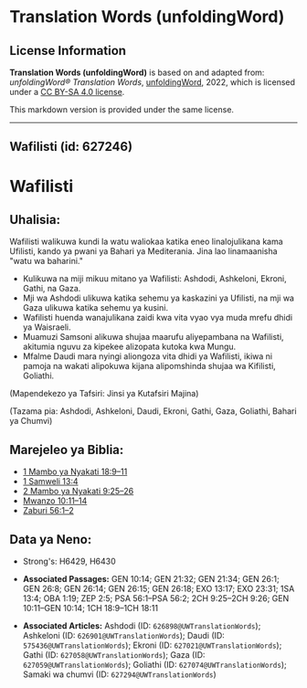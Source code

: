 # Translation Words (unfoldingWord)

## License Information

**Translation Words (unfoldingWord)** is based on and adapted from: _unfoldingWord® Translation Words_, [unfoldingWord](https://unfoldingword.org/utw), 2022, which is licensed under a [CC BY-SA 4.0 license](https://creativecommons.org/licenses/by-sa/4.0/legalcode.en).

This markdown version is provided under the same license.



--------------------------------

## Wafilisti (id: 627246)

Wafilisti
=========

Uhalisia:
---------

Wafilisti walikuwa kundi la watu waliokaa katika eneo linalojulikana kama Ufilisti, kando ya pwani ya Bahari ya Mediterania. Jina lao linamaanisha "watu wa baharini."

* Kulikuwa na miji mikuu mitano ya Wafilisti: Ashdodi, Ashkeloni, Ekroni, Gathi, na Gaza.
* Mji wa Ashdodi ulikuwa katika sehemu ya kaskazini ya Ufilisti, na mji wa Gaza ulikuwa katika sehemu ya kusini.
* Wafilisti huenda wanajulikana zaidi kwa vita vyao vya muda mrefu dhidi ya Waisraeli.
* Muamuzi Samsoni alikuwa shujaa maarufu aliyepambana na Wafilisti, akitumia nguvu za kipekee alizopata kutoka kwa Mungu.
* Mfalme Daudi mara nyingi aliongoza vita dhidi ya Wafilisti, ikiwa ni pamoja na wakati alipokuwa kijana alipomshinda shujaa wa Kifilisti, Goliathi.

(Mapendekezo ya Tafsiri: Jinsi ya Kutafsiri Majina)

(Tazama pia: Ashdodi, Ashkeloni, Daudi, Ekroni, Gathi, Gaza, Goliathi, Bahari ya Chumvi)

Marejeleo ya Biblia:
--------------------

* [1 Mambo ya Nyakati 18:9–11](https://ref.ly/1Chr18:9-1Chr18:11)
* [1 Samweli 13:4](https://ref.ly/1Sam13:4)
* [2 Mambo ya Nyakati 9:25–26](https://ref.ly/2Chr9:25-2Chr9:26)
* [Mwanzo 10:11–14](https://ref.ly/Gen10:11-Gen10:14)
* [Zaburi 56:1–2](https://ref.ly/Ps56:1-Ps56:2)

Data ya Neno:
-------------

* Strong's: H6429, H6430

* **Associated Passages:** GEN 10:14; GEN 21:32; GEN 21:34; GEN 26:1; GEN 26:8; GEN 26:14; GEN 26:15; GEN 26:18; EXO 13:17; EXO 23:31; 1SA 13:4; OBA 1:19; ZEP 2:5; PSA 56:1–PSA 56:2; 2CH 9:25–2CH 9:26; GEN 10:11–GEN 10:14; 1CH 18:9–1CH 18:11
* **Associated Articles:** Ashdodi (ID: `626898@UWTranslationWords`); Ashkeloni (ID: `626901@UWTranslationWords`); Daudi (ID: `575436@UWTranslationWords`); Ekroni (ID: `627021@UWTranslationWords`); Gathi (ID: `627058@UWTranslationWords`); Gaza (ID: `627059@UWTranslationWords`); Goliathi (ID: `627074@UWTranslationWords`); Samaki wa chumvi (ID: `627294@UWTranslationWords`)

